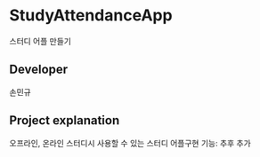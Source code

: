 # StudyAttendanceApp
스터디 어플 만들기

## Developer
손민규

## Project explanation
오프라인, 온라인 스터디시 사용할 수 있는 스터디 어플구현
기능: 추후 추가
